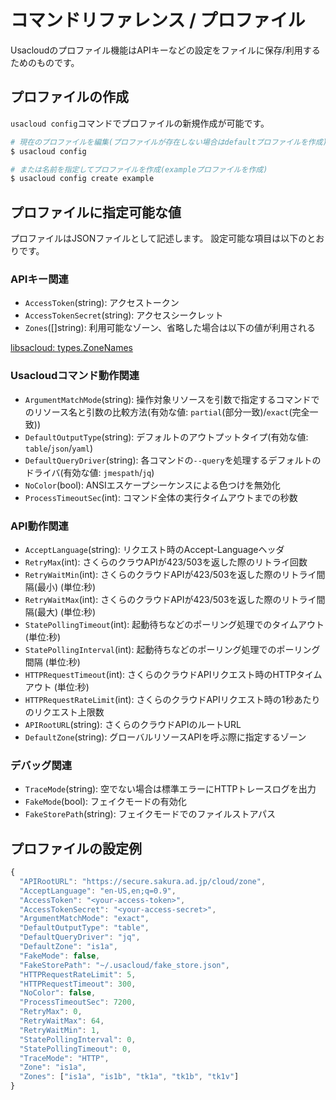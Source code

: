 # コマンドリファレンス / プロファイル

Usacloudのプロファイル機能はAPIキーなどの設定をファイルに保存/利用するためのものです。  

## プロファイルの作成

`usacloud config`コマンドでプロファイルの新規作成が可能です。

```bash
# 現在のプロファイルを編集(プロファイルが存在しない場合はdefaultプロファイルを作成)
$ usacloud config

# または名前を指定してプロファイルを作成(exampleプロファイルを作成)
$ usacloud config create example
```

## プロファイルに指定可能な値

プロファイルはJSONファイルとして記述します。
設定可能な項目は以下のとおりです。

### APIキー関連

- `AccessToken`(string): アクセストークン
- `AccessTokenSecret`(string): アクセスシークレット
- `Zones`([]string): 利用可能なゾーン、省略した場合は以下の値が利用される

[libsacloud: types.ZoneNames](https://github.com/sacloud/libsacloud/blob/master/v2/sacloud/types/zone.go#L30-L31)

### Usacloudコマンド動作関連

- `ArgumentMatchMode`(string): 操作対象リソースを引数で指定するコマンドでのリソース名と引数の比較方法(有効な値: `partial`(部分一致)/`exact`(完全一致))
- `DefaultOutputType`(string): デフォルトのアウトプットタイプ(有効な値: `table`/`json`/`yaml`)
- `DefaultQueryDriver`(string): 各コマンドの`--query`を処理するデフォルトのドライバ(有効な値: `jmespath`/`jq`)
- `NoColor`(bool): ANSIエスケープシーケンスによる色つけを無効化
- `ProcessTimeoutSec`(int): コマンド全体の実行タイムアウトまでの秒数

### API動作関連

- `AcceptLanguage`(string): リクエスト時のAccept-Languageヘッダ
- `RetryMax`(int): さくらのクラウAPIが423/503を返した際のリトライ回数
- `RetryWaitMin`(int): さくらのクラウドAPIが423/503を返した際のリトライ間隔(最小) (単位:秒)
- `RetryWaitMax`(int): さくらのクラウドAPIが423/503を返した際のリトライ間隔(最大) (単位:秒)
- `StatePollingTimeout`(int): 起動待ちなどのポーリング処理でのタイムアウト (単位:秒)
- `StatePollingInterval`(int): 起動待ちなどのポーリング処理でのポーリング間隔 (単位:秒)
- `HTTPRequestTimeout`(int): さくらのクラウドAPIリクエスト時のHTTPタイムアウト (単位:秒)
- `HTTPRequestRateLimit`(int): さくらのクラウドAPIリクエスト時の1秒あたりのリクエスト上限数
- `APIRootURL`(string): さくらのクラウドAPIのルートURL
- `DefaultZone`(string): グローバルリソースAPIを呼ぶ際に指定するゾーン

### デバッグ関連  

- `TraceMode`(string): 空でない場合は標準エラーにHTTPトレースログを出力
- `FakeMode`(bool): フェイクモードの有効化
- `FakeStorePath`(string): フェイクモードでのファイルストアパス

## プロファイルの設定例

```js
{
  "APIRootURL": "https://secure.sakura.ad.jp/cloud/zone",
  "AcceptLanguage": "en-US,en;q=0.9",
  "AccessToken": "<your-access-token>",
  "AccessTokenSecret": "<your-access-secret>",
  "ArgumentMatchMode": "exact",
  "DefaultOutputType": "table",
  "DefaultQueryDriver": "jq",
  "DefaultZone": "is1a",
  "FakeMode": false,
  "FakeStorePath": "~/.usacloud/fake_store.json",
  "HTTPRequestRateLimit": 5,
  "HTTPRequestTimeout": 300,
  "NoColor": false,
  "ProcessTimeoutSec": 7200,
  "RetryMax": 0,
  "RetryWaitMax": 64,
  "RetryWaitMin": 1,
  "StatePollingInterval": 0,
  "StatePollingTimeout": 0,
  "TraceMode": "HTTP",
  "Zone": "is1a",
  "Zones": ["is1a", "is1b", "tk1a", "tk1b", "tk1v"]
}
```